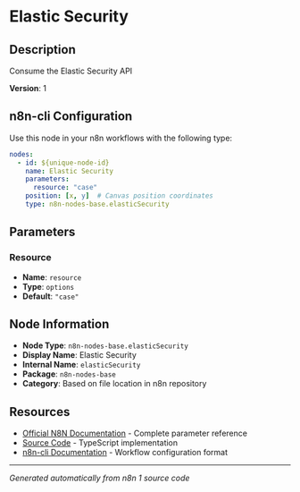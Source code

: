 # Elastic Security

## Description

Consume the Elastic Security API

**Version**: 1

## n8n-cli Configuration

Use this node in your n8n workflows with the following type:

```yaml
nodes:
  - id: ${unique-node-id}
    name: Elastic Security
    parameters:
      resource: "case"
    position: [x, y]  # Canvas position coordinates
    type: n8n-nodes-base.elasticSecurity
```

## Parameters

### Resource

- **Name**: `resource`
- **Type**: `options`
- **Default**: `"case"`


## Node Information

- **Node Type**: `n8n-nodes-base.elasticSecurity`
- **Display Name**: Elastic Security
- **Internal Name**: `elasticSecurity`
- **Package**: `n8n-nodes-base`
- **Category**: Based on file location in n8n repository

## Resources

- [Official N8N Documentation](https://docs.n8n.io/integrations/builtin/app-nodes/n8n-nodes-base.elasticsecurity/) - Complete parameter reference
- [Source Code](https://github.com/n8n-io/n8n/blob/master/packages/nodes-base/nodes/Elastic/ElasticSecurity/ElasticSecurity.node.ts) - TypeScript implementation
- [n8n-cli Documentation](https://github.com/edenreich/n8n-cli) - Workflow configuration format

---
*Generated automatically from n8n 1 source code*
